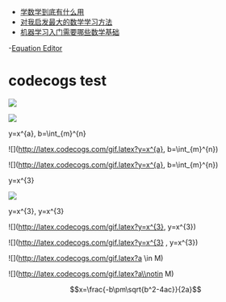 
- [学数学到底有什么用](https://www.jianshu.com/p/d6acef18587e)
- [对我启发最大的数学学习方法](http://www.1004619.com/83400/)
- [机器学习入门需要哪些数学基础](https://cloud.tencent.com/developer/ask/98210)

-[Equation Editor](http://latex.codecogs.com/)

# codecogs test

![](http://latex.codecogs.com/gif.latex?\\frac{1}{1+sin(x)})

![](http://latex.codecogs.com/gif.latex?\\oint_{aa}^{bb})

y=x^{a}, b=\int_{m}^{n}

![](http://latex.codecogs.com/gif.latex?y=x^{a}, b=\\int_{m}^{n})

![](http://latex.codecogs.com/gif.latex?y=x^{a}, b=\int_{m}^{n})

y=x^{3}

![](http://latex.codecogs.com/gif.latex?y=x^{3})

y=x^{3}, y=x^{3}

![](http://latex.codecogs.com/gif.latex?y=x^{3}, y=x^{3})

![](http://latex.codecogs.com/gif.latex?y=x^{3} , y=x^{3})


![](http://latex.codecogs.com/gif.latex?a \in M)

![](http://latex.codecogs.com/gif.latex?a\\notin M)


$$x=\frac{-b\pm\sqrt{b^2-4ac}}{2a}$$
